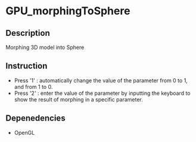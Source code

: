 # GPU_morphingToSphere


## Description
Morphing 3D model into Sphere

## Instruction
* Press '1' : automatically change the value of the parameter from 0 to 1, and from 1 to 0.
* Press '2' : enter the value of the parameter by inputting the keyboard to show the result of morphing in a specific parameter.

## Depenedencies
* OpenGL
